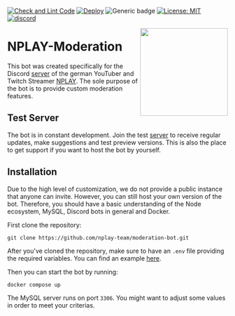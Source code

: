 [![Check and Lint Code](https://github.com/nplay-team/moderation-bot/actions/workflows/lint.yml/badge.svg)](https://github.com/nplay-team/moderation-bot/actions/workflows/lint.yml)
[![Deploy](https://github.com/nplay-team/moderation-bot/actions/workflows/deploy.yml/badge.svg)](https://github.com/nplay-team/moderation-bot/actions/workflows/deploy.yml)
![Generic badge](https://img.shields.io/badge/Version-1.0.0-86c240".svg)
[![License: MIT](https://img.shields.io/badge/License-MIT-yellow.svg)](https://opensource.org/licenses/MIT)
<a href="https://discord.gg/qcpeZQhJf5">
<img src="https://discordapp.com/api/guilds/367353132772098048/embed.png" alt="discord">
</a>

<img align="right" src="https://avatars.githubusercontent.com/u/170041565?s=400&u=c3ca1781422297c0f4f4b236e634b4864d431943&v=4" height=200 width=200>

# NPLAY-Moderation

This bot was created specifically for the Discord [server](https://discord.gg/qcpeZQhJf5) of the german YouTuber and
Twitch Streamer [NPLAY](https://www.youtube.com/user/nordrheintvplay). The sole purpose of the bot is to provide custom
moderation features.

## Test Server

The bot is in constant development. Join the test [server](https://discord.gg/JYWezvQ) to receive regular updates, make
suggestions and test preview versions. This is also the place to get support if you want to host the bot by yourself.

## Installation

Due to the high level of customization, we do not provide a public instance that anyone can invite. However, you can
still host your own version of the bot. Therefore, you should have a basic understanding of the Node ecosystem, MySQL,
Discord bots in general and Docker.

First clone the repository:

```
git clone https://github.com/nplay-team/moderation-bot.git
```

After you've cloned the repository, make sure to have an `.env` file providing the required variables. You can find an
example [here](https://github.com/nplay-team/moderation-bot/blob/main/.env.example).

Then you can start the bot by running:

```
docker compose up
```

The MySQL server runs on port `3306`. You might want to adjust some values in order to meet your criterias.
